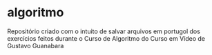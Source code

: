 # algoritmo
 Repositório criado com o intuito de salvar arquivos em portugol dos exercícios feitos durante o Curso de Algoritmo do Curso em Vídeo de Gustavo Guanabara
